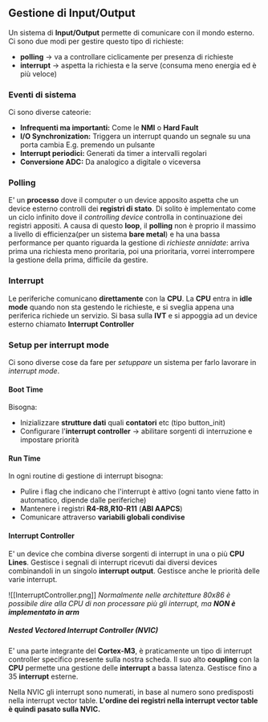 ## Gestione di Input/Output
Un sistema di **Input/Output** permette di comunicare con il mondo esterno.
Ci sono due modi per gestire questo tipo di richieste:
- **polling** -> va a controllare ciclicamente per presenza di richieste
- **interrupt** -> aspetta la richiesta e la serve (consuma meno energia ed è più veloce)

### Eventi di sistema
Ci sono diverse cateorie:
- **Infrequenti ma importanti:** Come le **NMI** o **Hard Fault**
- **I/O Synchronization:** Triggera un interrupt quando un segnale su una porta cambia E.g. premendo un pulsante
- **Interrupt periodici:** Generati da timer a intervalli regolari
- **Conversione ADC:** Da analogico a digitale o viceversa

### Polling
E' un **processo** dove il computer o un device apposito aspetta che un device esterno controlli dei **registri di stato**.
Di solito è implementato come un ciclo infinito dove il *controlling device* controlla in continuazione dei registri appositi.
A causa di questo **loop**, il **polling** non è proprio il massimo a livello di efficienza(per un sistema **bare metal**) e ha una bassa performance per quanto riguarda la gestione di *richieste annidate*: arriva prima una richiesta meno proritaria, poi una prioritaria, vorrei interrompere la gestione della prima, difficile da gestire.

### Interrupt
Le periferiche comunicano **direttamente** con la **CPU**.
La **CPU** entra in **idle mode** quando non sta gestendo le richieste, e si sveglia appena una periferica richiede un servizio.
Si basa sulla **IVT** e si appoggia ad un device esterno chiamato **Interrupt Controller**

### Setup per interrupt mode
Ci sono diverse cose da fare per *setuppare* un sistema per farlo lavorare in *interrupt mode*.
#### Boot Time
Bisogna:
- Inizializzare **strutture dati** quali **contatori** etc (tipo button_init)
- Configurare l'**interrupt controller** -> abilitare sorgenti di interruzione e impostare priorità

#### Run Time
In ogni routine di gestione di interrupt bisogna:
- Pulire i flag che indicano che l'interrupt è attivo (ogni tanto viene fatto in automatico, dipende dalle periferiche)
- Mantenere i registri **R4-R8,R10-R11** (**ABI AAPCS**)
- Comunicare attraverso **variabili globali condivise**

#### Interrupt Controller
E' un device che combina diverse sorgenti di interrupt in una o più **CPU Lines**.
Gestisce i segnali di interrupt ricevuti dai diversi devices combinandoli in un singolo **interrupt output**.
Gestisce anche le priorità delle varie interrupt.

![[InterruptController.png]]
*Normalmente nelle architetture 80x86 è possibile dire alla CPU di non processare più gli interrupt, ma **NON è implementato in arm***


##### Nested Vectored Interrupt Controller (NVIC)
E' una parte integrante del **Cortex-M3**, è praticamente un tipo di interrupt controller specifico presente sulla nostra scheda. Il suo alto **coupling** con la **CPU** permette una gestione delle **interrupt** a bassa latenza.
Gestisce fino a 35 **interrupt** esterne.

Nella NVIC gli interrupt sono numerati, in base al numero sono predisposti nella interrupt vector table. **L'ordine dei registri nella interrupt vector table è quindi pasato sulla NVIC.**